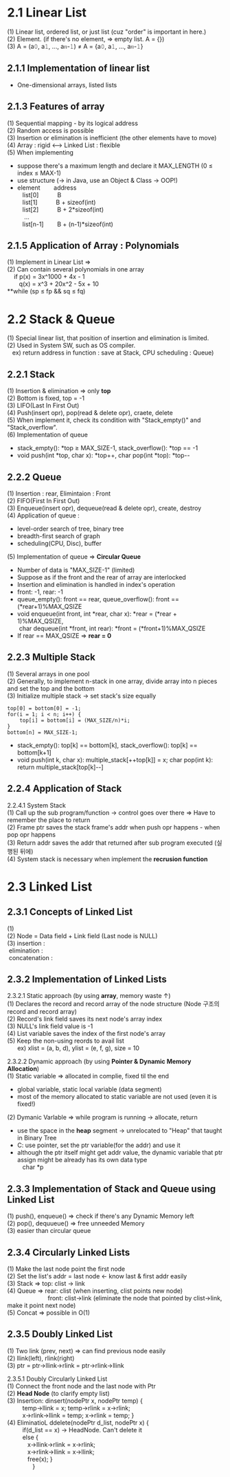 2.1 Linear List
================================
(1) Linear list, ordered list, or just list (cuz "order" is important in here.)  
(2) Element. (if there's no element, => empty list. A = {})  
(3) A = (a𝟶, a𝟷, ..., a𝑛-𝟷) ≠ A = {a𝟶, a𝟷, ..., a𝑛-𝟷}  

2.1.1 Implementation of linear list
--------------------------------
* One-dimensional arrays, listed lists  

2.1.3 Features of **array**  
--------------------------
(1) Sequential mapping - by its logical address  
(2) Random access is possible  
(3) Insertion or elimination is inefficient (the other elements have to move)  
(4) Array : rigid ⟷ Linked List : flexible  
(5) When implementing  
- suppose there's a maximum length and declare it MAX_LENGTH (0 ≤ index ≤ MAX-1)  
- use structure (-> in Java, use an Object & Class -> OOP!)  
- element &nbsp;&nbsp;&nbsp;&nbsp;&nbsp;&nbsp; address  
&nbsp;&nbsp;&nbsp;list[0]  &nbsp;&nbsp;&nbsp;&nbsp;&nbsp;&nbsp;&nbsp;&nbsp;&nbsp; B   
&nbsp;&nbsp;&nbsp;list[1]  &nbsp;&nbsp;&nbsp;&nbsp;&nbsp;&nbsp;&nbsp;&nbsp;&nbsp; B + sizeof(int)  
&nbsp;&nbsp;&nbsp;list[2]  &nbsp;&nbsp;&nbsp;&nbsp;&nbsp;&nbsp;&nbsp;&nbsp;&nbsp; B + 2*sizeof(int)  
&nbsp;&nbsp;&nbsp; ...  
&nbsp;&nbsp;&nbsp;list[n-1]  &nbsp;&nbsp;&nbsp;&nbsp;&nbsp;&nbsp; B + (n-1)*sizeof(int)  

2.1.5 Application of Array : Polynomials  
--------
(1) Implement in Linear List =>  
(2) Can contain several polynomials in one array  
&nbsp;&nbsp;&nbsp; if p(x) = 3x^1000 + 4x - 1  
&nbsp;&nbsp;&nbsp;&nbsp;&nbsp;&nbsp;&nbsp;q(x) = x^3 + 20x^2 - 5x + 10  
**while (sp ≤ fp && sq ≤ fq)  

2.2 Stack & Queue  
====
(1) Special linear list, that position of insertion and elimination is limited.  
(2) Used in System SW, such as OS compiler.  
&nbsp;&nbsp;&nbsp;ex) return address in function : save at Stack, CPU scheduling : Queue)  

2.2.1 Stack 
----
(1) Insertion & elimination => only **top**  
(2) Bottom is fixed, top = -1  
(3) LIFO(Last In First Out)  
(4) Push(insert opr), pop(read & delete opr), craete, delete  
(5) When implement it, check its condition with "Stack_empty()" and "Stack_overflow".  
(6) Implementation of queue  
* stack_empty(): *top ≥ MAX_SIZE-1, stack_overflow(): *top == -1  
* void push(int *top, char x): *top++, char pop(int *top): *top--  

2.2.2 Queue 
---
(1) Insertion : rear, Elimintaion : Front  
(2) FIFO(First In First Out)  
(3) Enqueue(insert opr), dequeue(read & delete opr), create, destroy  
(4) Application of queue :  
* level-order search of tree, binary tree  
* breadth-first search of graph  
* scheduling(CPU, Disc), buffer  

(5) Implementation of queue => **Circular Queue**  
* Number of data is "MAX_SIZE-1" (limited)  
* Suppose as if the front and the rear of array are interlocked  
* Insertion and elimination is handled in index's operation  
* front: -1, rear: -1  
* queue_empty(): front == rear, queue_overflow(): front == (*rear+1)%MAX_QSIZE  
* void enqueue(int front, int *rear, char x): *rear = (*rear + 1)%MAX_QSIZE,  
&nbsp;char dequeue(int *front, int rear): *front = (*front+1)%MAX_QSIZE  
* If rear == MAX_QSIZE => **rear = 0**  

2.2.3 Multiple Stack 
---
(1) Several arrays in one pool  
(2) Generally, to implement n-stack in one array, divide array into n pieces and set the top and the bottom  
(3) Initialize multiple stack -> set stack's size equally  
<pre><code>top[0] = bottom[0] = -1;  
for(i = 1; i < n; i++) {
    top[i] = bottom[i] = (MAX_SIZE/n)*i;
}
bottom[n] = MAX_SIZE-1;
</code></pre>
* stack_empty(): top[k] == bottom[k], stack_overflow(): top[k] == bottom[k+1] 
* void push(int k, char x): multiple_stack[++top[k]] = x; char pop(int k): return multiple_stack[top[k]--]  


2.2.4 Application of Stack 
---
2.2.4.1 System Stack  
(1) Call up the sub program/function -> control goes over there => Have to remember the place to return  
(2) Frame ptr saves the stack frame's addr when push opr happens - when pop opr happens  
(3) Return addr saves the addr that returned after sub program executed (실행된 뒤에)  
(4) System stack is necessary when implement the **recrusion function**  

2.3 Linked List
====
2.3.1 Concepts of Linked List 
----
(1)   
(2) Node = Data field + Link field (Last node is NULL)  
(3) insertion :  
&nbsp;elimination :  
&nbsp;concatenation :   

2.3.2 Implementation of Linked Lists
----
2.3.2.1 Static approach (by using **array**, memory waste ↑)  
(1) Declares the record and record array of the node structure (Node 구조의 record and record array)    
(2) Record's link field saves its next node's array index   
(3) NULL's link field value is -1  
(4) List variable saves the index of the first node's array  
(5) Keep the non-using reords to avail list   
&nbsp;&nbsp;&nbsp;&nbsp;&nbsp;&nbsp;ex) xlist = (a, b, d), ylist = (e, f, g), size = 10   

2.3.2.2 Dynamic approach (by using **Pointer & Dynamic Memory Allocation**)  
(1) Static variable => allocated in complie, fixed til the end   
- global variable, static local variable (data segment)  
- most of the memory allocated to static variable are not used (even it is fixed!) 

(2) Dymanic Varlable => while program is running -> allocate, return  
- use the space in the **heap** segment -> unrelocated to "Heap" that taught in Binary Tree  
- C: use pointer, set the ptr variable(for the addr) and use it  
- although the ptr itself might get addr value, the dynamic variable that ptr assign might be already has its own data type  
&nbsp;&nbsp;&nbsp;char *p  

2.3.3 Implementation of Stack and Queue using Linked List  
---
(1) push(), enqueue() => check if there's any Dynamic Memory left  
(2) pop(), dequueue() => free unneeded Memory  
(3) easier than circular queue  

2.3.4 Circularly Linked Lists  
---
(1) Make the last node point the first node  
(2) Set the list's addr = last node <- know last & first addr easily  
(3) Stack => top: clist -> link  
(4) Queue => rear: clist (when inserting, clist points new node)  
&nbsp;&nbsp;&nbsp;&nbsp;&nbsp;&nbsp;&nbsp;&nbsp;&nbsp;&nbsp;&nbsp;&nbsp;&nbsp;&nbsp;&nbsp;&nbsp;&nbsp;&nbsp;&nbsp;&nbsp;&nbsp;&nbsp;&nbsp;&nbsp;front: clist->link (eliminate the node that pointed by clist->link, make it point next node)  
(5) Concat => possible in O(1)  

2.3.5 Doubly Linked List  
---
(1) Two link (prev, next) => can find previous node easily  
(2) llink(left), rlink(right)  
(3) ptr = ptr->llink->rlink = ptr->rlink->llink  

2.3.5.1 Doubly Circularly Linked List  
(1) Connect the front node and the last node with Ptr  
(2) **Head Node** (to clarify empty list)  
(3) Insertion: dinsert(nodePtr x, nodePtr temp) {  
&nbsp;&nbsp;&nbsp;&nbsp;&nbsp;&nbsp;&nbsp;&nbsp;&nbsp;temp->llink = x; temp->rlink = x->rlink;  
&nbsp;&nbsp;&nbsp;&nbsp;&nbsp;&nbsp;&nbsp;&nbsp;&nbsp;x->rlink->llink = temp; x->rlink = temp; }   
(4) EliminatioL ddelete(nodePtr d_list, nodePtr x) {  
&nbsp;&nbsp;&nbsp;&nbsp;&nbsp;&nbsp;&nbsp;&nbsp;&nbsp;if(d_list == x) -> HeadNode. Can't delete it  
&nbsp;&nbsp;&nbsp;&nbsp;&nbsp;&nbsp;&nbsp;&nbsp;&nbsp;else {  
&nbsp;&nbsp;&nbsp;&nbsp;&nbsp;&nbsp;&nbsp;&nbsp;&nbsp;&nbsp;&nbsp;&nbsp;x->llink->rlink = x->rlink;  
&nbsp;&nbsp;&nbsp;&nbsp;&nbsp;&nbsp;&nbsp;&nbsp;&nbsp;&nbsp;&nbsp;&nbsp;x->rlink->llink = x->llink;  
&nbsp;&nbsp;&nbsp;&nbsp;&nbsp;&nbsp;&nbsp;&nbsp;&nbsp;&nbsp;&nbsp;&nbsp;free(x);  }  
&nbsp;&nbsp;&nbsp;&nbsp;&nbsp;&nbsp;&nbsp;&nbsp;&nbsp;&nbsp;&nbsp;&nbsp;&nbsp;&nbsp;&nbsp;}  
